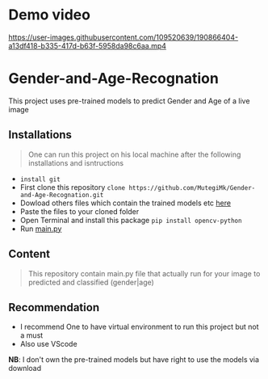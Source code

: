# Demo video

https://user-images.githubusercontent.com/109520639/190866404-a13df418-b335-417d-b63f-5958da98c6aa.mp4

# Gender-and-Age-Recognation
This project uses pre-trained models to predict Gender and Age of a live image

## Installations
> One can run this project on his local machine after the following installations and isntructions
* `install git`
* First clone this repository `clone https://github.com/MutegiMk/Gender-and-Age-Recognation.git`
* Dowload others files which contain the trained models etc [here](http://bit.do/projectFiles)
* Paste the files to your cloned folder
* Open Terminal and install this package `pip install opencv-python`
* Run [main.py](https://github.com/MutegiMk/Gender-and-Age-Recognation/blob/main/main.py)

## Content
> This repository contain main.py file that actually run for your image to predicted and classified (gender|age)

## Recommendation
* I recommend One to have virtual environment to run this project but not a must
* Also use VScode

**NB**: I don't own the pre-trained models but have right to use the models via download
